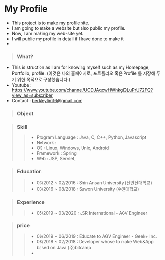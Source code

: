 # My Profile
- This project is to make my profile site.
- I am going to make a website but also public my profile.
- Now, I am making my web-site yet. 
- I will public my profile in detail if I have done to make it.
- 

> ### What?
- This is struction as I am for knowing myself such as my Homepage, Portfolio, profile.
 (이것은 나의 홈페이지로, 포트폴리오 혹은 Profile 를 저장해 두기 위한 목적으로 구성했습니다.)
- Youtube : https://www.youtube.com/channel/UCDJAqcwHWhkgiQLuPrU72FQ?view_as=subscriber
- Contact : berkleylim16@gmail.com
   

> ### Object

   
> ### Skill
>> - Program Language : Java, C, C++, Python, Javascript
>> - Network : 
>> - OS : Linux, Windows, Unix, Android
>> - Framework : Spring
>> - Web : JSP, Servlet, 

   
> ### Education
> > - 03/2012 ~ 02/2016 : Shin Ansan University (신안산대학교)
> > - 03/2016 ~ 08/2018 : Suwon University (수원대학교)
   
> ### Experience
> > - 05/2019 ~ 03/2020 : JSR International - AGV Engineer
   
> ### price
> > - 06/2019 ~ 06/2019 : Educate to AGV Engineer - Geek+ Inc.
> > - 08/2018 ~ 02/2018 : Developer whose to make Web&App based on Java (주)bitcamp
> > - 
